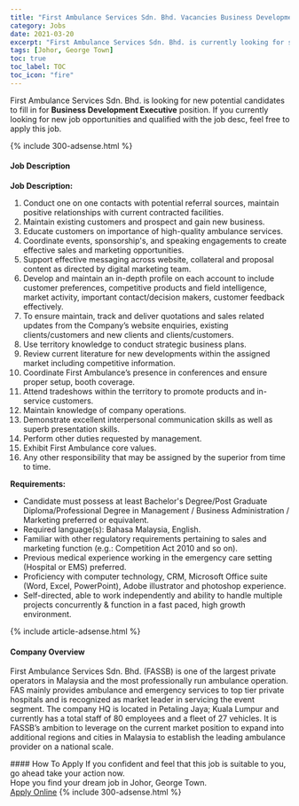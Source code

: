 ```yaml
---
title: "First Ambulance Services Sdn. Bhd. Vacancies Business Development Executive" 
category: Jobs 
date: 2021-03-20 
excerpt: "First Ambulance Services Sdn. Bhd. is currently looking for suitable person to fill in the Business Development Executive which based in Johor, George Town" 
tags: [Johor, George Town] 
toc: true 
toc_label: TOC 
toc_icon: "fire" 
--- 
```


<p>First Ambulance Services Sdn. Bhd. is looking for new potential candidates to fill in for <b>Business Development Executive</b> position. If you currently looking for new job opportunities and qualified with the job desc, feel free to apply this job.
</p>{% include 300-adsense.html %} 
<div><div><h4>Job Description</h4></div><div><div><span><div><p><strong>Job Description:</strong></p><ol><li>Conduct one on one contacts with potential referral sources, maintain positive relationships with current contracted facilities.</li><li>Maintain existing customers and prospect and gain new business.</li><li>Educate customers on importance of high-quality ambulance services.</li><li>Coordinate events,&#160;sponsorship's, and speaking engagements to create effective sales and marketing opportunities.</li><li>Support effective messaging across website, collateral and proposal content as directed by digital marketing team.</li><li>Develop and maintain an in-depth profile on each account to include customer preferences, competitive products and field intelligence, market activity, important contact/decision makers, customer feedback effectively.</li><li>To ensure maintain, track and deliver quotations and sales related updates from the Company&#8217;s website enquiries, existing clients/customers and new clients and clients/customers.</li><li>Use territory knowledge to conduct strategic business plans.</li><li>Review current literature for new developments within the assigned market including competitive information.</li><li>Coordinate First Ambulance&#8217;s presence in conferences and ensure proper setup, booth coverage.</li><li>Attend&#160;tradeshows&#160;within the territory to promote products and in-service customers.</li><li>Maintain knowledge of company operations.</li><li>Demonstrate excellent interpersonal communication skills as well as superb presentation skills.</li><li>Perform other duties requested by management.</li><li>Exhibit First Ambulance core values.</li><li>Any other responsibility that may be assigned by the superior from time to time.</li></ol><p><strong>Requirements:</strong></p><ul><li>Candidate must possess at least Bachelor's Degree/Post Graduate Diploma/Professional Degree in Management / Business Administration / Marketing preferred or equivalent.</li><li>Required language(s):&#160;Bahasa Malaysia, English.</li><li>Familiar with other regulatory requirements pertaining to sales and marketing function (e.g.: Competition Act 2010 and so on).</li><li>Previous medical experience working in the emergency care setting (Hospital or EMS) preferred.</li><li>Proficiency with computer technology, CRM, Microsoft Office suite (Word, Excel, PowerPoint), Adobe illustrator and photoshop experience.</li><li>Self-directed, able to work independently and ability to handle multiple projects concurrently &amp; function in a fast paced, high growth environment.</li></ul></div></span></div></div></div> 
{% include article-adsense.html %} 
<div><div><h4>Company Overview</h4></div><div><div><span><div><p>First Ambulance Services Sdn. Bhd. (FASSB) is one of the largest private operators in Malaysia and the most professionally run ambulance operation. FAS mainly provides ambulance and emergency services to top tier private hospitals and is recognized as market leader in servicing the event segment. The company HQ is located in Petaling Jaya; Kuala Lumpur and currently has a total staff of 80 employees and a fleet of 27 vehicles. It is FASSB&#8217;s ambition to leverage on the current market position to expand into additional regions and cities in Malaysia to establish the leading ambulance provider on a national scale.</p></div></span></div></div></div> 
#### How To Apply 
If you confident and feel that this job is suitable to you, go ahead take your action now. <br/> 
Hope you find your dream job in Johor, George Town. <br/> 
<a href="https://www.jobstreet.com.my/en/job/business-development-executive-4510421?jobId=jobstreet-my-job-4510421&" class="btn btn--info" target="_blank" rel="nofollow noopenner">Apply Online</a> 
{% include 300-adsense.html %} 